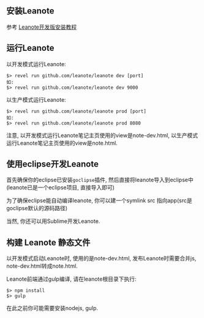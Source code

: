 ## 安装Leanote

参考 [Leanote开发版安装教程](https://github.com/leanote/leanote/wiki/leanote%E5%BC%80%E5%8F%91%E7%89%88%E8%AF%A6%E7%BB%86%E5%AE%89%E8%A3%85%E6%95%99%E7%A8%8B)

## 运行Leanote
以开发模式运行Leanote:
```
$> revel run github.com/leanote/leanote dev [port]
如:
$> revel run github.com/leanote/leanote dev 9000
```

以生产模式运行Leanote:

```
$> revel run github.com/leanote/leanote prod [port]
如:
$> revel run github.com/leanote/leanote prod 8080
```

注意, 以开发模式运行Leanote笔记主页使用的view是note-dev.html, 以生产模式运行Leanote笔记主页使用的view是note.html.

## 使用eclipse开发Leanote

首先确保你的eclipse已安装`goclipse`插件, 然后直接将leanote导入到eclipse中(leanote已是一个eclipse项目, 直接导入即可)

为了确保eclipse能自动编译leanote, 你可以建一个symlink src 指向app(src是goclipse默认的源码路径)

当然, 你还可以用Sublime开发Leanote.

## 构建 Leanote 静态文件
以开发模式启动Leanote时, 使用的是note-dev.html, 发布Leanote时需要合并js, note-dev.html转成note.html.

Leanote前端通过gulp编译, 请在leanote根目录下执行:
```
$> npm install
$> gulp
```
在此之前你可能需要安装nodejs, gulp.